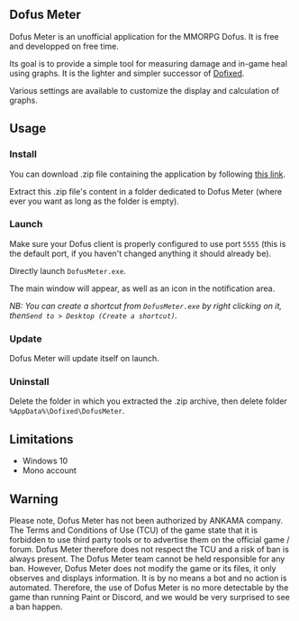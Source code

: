 ## Dofus Meter
Dofus Meter is an unofficial application for the MMORPG Dofus. It is free and developped on free time.

Its goal is to provide a simple tool for measuring damage and in-game heal using graphs. It is the lighter and simpler successor of [Dofixed](https://dofixed.github.io/).

Various settings are available to customize the display and calculation of graphs.

## Usage
### Install

You can download .zip file containing the application by following [this link](https://github.com/DofusMeter/archive/raw/master/DofusMeter.zip).

Extract this .zip file's content in a folder dedicated to Dofus Meter (where ever you want as long as the folder is empty).

### Launch

Make sure your Dofus client is properly configured to use port `5555` (this is the default port, if you haven't changed anything it should already be).

Directly launch `DofusMeter.exe`.

The main window will appear, as well as an icon in the notification area.

*NB: You can create a shortcut from `DofusMeter.exe` by right clicking on it, then` Send to > Desktop (Create a shortcut) `.*

### Update

Dofus Meter will update itself on launch.

### Uninstall

Delete the folder in which you extracted the .zip archive, then delete folder `%AppData%\Dofixed\DofusMeter`.

## Limitations

*  Windows 10
*  Mono account

## Warning

Please note, Dofus Meter has not been authorized by ANKAMA company. The Terms and Conditions of Use (TCU) of the game state that it is forbidden to use third party tools or to advertise them on the official game / forum. Dofus Meter therefore does not respect the TCU and a risk of ban is always present. The Dofus Meter team cannot be held responsible for any ban. However, Dofus Meter does not modify the game or its files, it only observes and displays information. It is by no means a bot and no action is automated. Therefore, the use of Dofus Meter is no more detectable by the game than running Paint or Discord, and we would be very surprised to see a ban happen.

